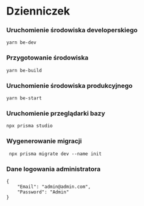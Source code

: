 # Dzienniczek
### Uruchomienie środowiska developerskiego
```
yarn be-dev
```

### Przygotowanie środowiska
```
yarn be-build
```

### Uruchomienie środowiska produkcyjnego
```
yarn be-start
```

### Uruchomienie przeglądarki bazy
```
npx prisma studio
```

### Wygenerowanie migracji
```
 npx prisma migrate dev --name init
```

### Dane logowania administratora
```
{
    "Email": "admin@admin.com",
    "Password": "Admin"
}
```